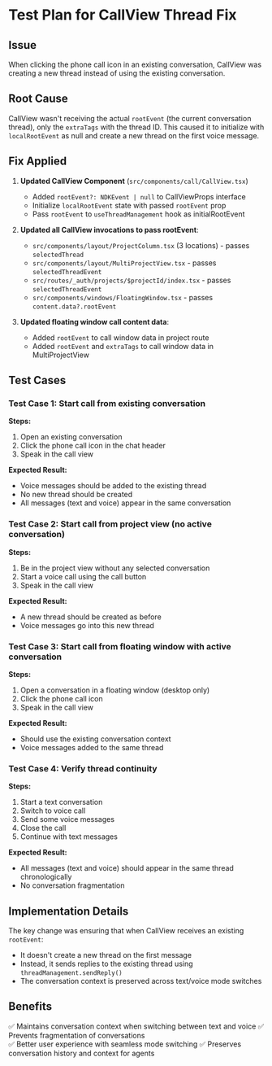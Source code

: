 # Test Plan for CallView Thread Fix

## Issue
When clicking the phone call icon in an existing conversation, CallView was creating a new thread instead of using the existing conversation.

## Root Cause
CallView wasn't receiving the actual `rootEvent` (the current conversation thread), only the `extraTags` with the thread ID. This caused it to initialize with `localRootEvent` as null and create a new thread on the first voice message.

## Fix Applied
1. **Updated CallView Component** (`src/components/call/CallView.tsx`)
   - Added `rootEvent?: NDKEvent | null` to CallViewProps interface
   - Initialize `localRootEvent` state with passed `rootEvent` prop
   - Pass `rootEvent` to `useThreadManagement` hook as initialRootEvent

2. **Updated all CallView invocations to pass rootEvent**:
   - `src/components/layout/ProjectColumn.tsx` (3 locations) - passes `selectedThread`
   - `src/components/layout/MultiProjectView.tsx` - passes `selectedThreadEvent`
   - `src/routes/_auth/projects/$projectId/index.tsx` - passes `selectedThreadEvent`
   - `src/components/windows/FloatingWindow.tsx` - passes `content.data?.rootEvent`

3. **Updated floating window call content data**:
   - Added `rootEvent` to call window data in project route
   - Added `rootEvent` and `extraTags` to call window data in MultiProjectView

## Test Cases

### Test Case 1: Start call from existing conversation
**Steps:**
1. Open an existing conversation
2. Click the phone call icon in the chat header
3. Speak in the call view

**Expected Result:** 
- Voice messages should be added to the existing thread
- No new thread should be created
- All messages (text and voice) appear in the same conversation

### Test Case 2: Start call from project view (no active conversation)
**Steps:**
1. Be in the project view without any selected conversation
2. Start a voice call using the call button
3. Speak in the call view

**Expected Result:**
- A new thread should be created as before
- Voice messages go into this new thread

### Test Case 3: Start call from floating window with active conversation
**Steps:**
1. Open a conversation in a floating window (desktop only)
2. Click the phone call icon
3. Speak in the call view

**Expected Result:**
- Should use the existing conversation context
- Voice messages added to the same thread

### Test Case 4: Verify thread continuity
**Steps:**
1. Start a text conversation
2. Switch to voice call
3. Send some voice messages
4. Close the call
5. Continue with text messages

**Expected Result:**
- All messages (text and voice) should appear in the same thread chronologically
- No conversation fragmentation

## Implementation Details

The key change was ensuring that when CallView receives an existing `rootEvent`:
- It doesn't create a new thread on the first message
- Instead, it sends replies to the existing thread using `threadManagement.sendReply()`
- The conversation context is preserved across text/voice mode switches

## Benefits
✅ Maintains conversation context when switching between text and voice
✅ Prevents fragmentation of conversations  
✅ Better user experience with seamless mode switching
✅ Preserves conversation history and context for agents